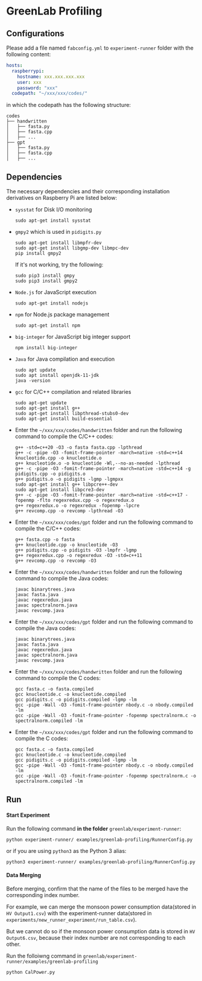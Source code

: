# GreenLab Profiling

## Configurations

Please add a file named `fabconfig.yml` to `experiment-runner` folder with the following content:

```yaml
hosts:
  raspberrypi:
    hostname: xxx.xxx.xxx.xxx
    user: xxx
    password: "xxx"
  codepath: "~/xxx/xxx/codes/"
```

in which the codepath has the following structure:

```shell
codes
├── handwritten
│   ├── fasta.py
│   ├── fasta.cpp
│   ├── ...
├── gpt
│   ├── fasta.py
│   ├── fasta.cpp
│   ├── ...
```

## Dependencies

The necessary dependencies and their corresponding installation derivatives on Raspberry Pi are listed below:

- `sysstat` for Disk I/O monitoring

  ```shell
  sudo apt-get install sysstat
  ```

- `gmpy2` which is used in `pidigits.py`

  ```shell
  sudo apt-get install libmpfr-dev
  sudo apt-get install libgmp-dev libmpc-dev
  pip install gmpy2
  ```

  If it's not working, try the following:

  ```shell
  sudo pip3 install gmpy
  sudo pip3 install gmpy2
  ```

- `Node.js` for JavaScript execution

  ```shell
  sudo apt-get install nodejs
  ```

- `npm` for Node.js package management

  ```shell
  sudo apt-get install npm
  ```

- `big-integer` for JavaScript big integer support

  ```shell
  npm install big-integer
  ```

- `Java` for Java compilation and execution

  ```shell
  sudo apt update
  sudo apt install openjdk-11-jdk
  java -version
  ```

- `gcc` for C/C++ compilation and related libraries

  ```shell
  sudo apt-get update
  sudo apt-get install g++
  sudo apt-get install libpthread-stubs0-dev
  sudo apt-get install build-essential
  ```

- Enter the `~/xxx/xxx/codes/handwritten` folder and run the following command to compile the C/C++ codes:

  ```shell
  g++ -std=c++20 -O3 -o fasta fasta.cpp -lpthread
  g++ -c -pipe -O3 -fomit-frame-pointer -march=native -std=c++14 knucleotide.cpp -o knucleotide.o
  g++ knucleotide.o -o knucleotide -Wl,--no-as-needed -lpthread
  g++ -c -pipe -O3 -fomit-frame-pointer -march=native -std=c++14 -g pidigits.cpp -o pidigits.o
  g++ pidigits.o -o pidigits -lgmp -lgmpxx
  sudo apt-get install g++ libpcre++-dev
  sudo apt-get install libpcre3-dev
  g++ -c -pipe -O3 -fomit-frame-pointer -march=native -std=c++17 -fopenmp -flto regexredux.cpp -o regexredux.o
  g++ regexredux.o -o regexredux -fopenmp -lpcre
  g++ revcomp.cpp -o revcomp -lpthread -O3
  ```

- Enter the `~/xxx/xxx/codes/gpt` folder and run the following command to compile the C/C++ codes:

  ```shell
  g++ fasta.cpp -o fasta
  g++ knucleotide.cpp -o knucleotide -O3
  g++ pidigits.cpp -o pidigits -O3 -lmpfr -lgmp
  g++ regexredux.cpp -o regexredux -O3 -std=c++11
  g++ revcomp.cpp -o revcomp -O3
  ```

- Enter the `~/xxx/xxx/codes/handwritten` folder and run the following command to compile the Java codes:

  ```shell
  javac binarytrees.java
  javac fasta.java
  javac regexredux.java
  javac spectralnorm.java
  javac revcomp.java
  ```

- Enter the `~/xxx/xxx/codes/gpt` folder and run the following command to compile the Java codes:

  ```shell
  javac binarytrees.java
  javac fasta.java
  javac regexredux.java
  javac spectralnorm.java
  javac revcomp.java
  ```

- Enter the `~/xxx/xxx/codes/handwritten` folder and run the following command to compile the C codes:

  ```shell
  gcc fasta.c -o fasta.compiled
  gcc knucleotide.c -o knucleotide.compiled
  gcc pidigits.c -o pidigits.compiled -lgmp -lm
  gcc -pipe -Wall -O3 -fomit-frame-pointer nbody.c -o nbody.compiled -lm
  gcc -pipe -Wall -O3 -fomit-frame-pointer -fopenmp spectralnorm.c -o spectralnorm.compiled -lm
  ```

- Enter the `~/xxx/xxx/codes/gpt` folder and run the following command to compile the C codes:

  ```shell
  gcc fasta.c -o fasta.compiled
  gcc knucleotide.c -o knucleotide.compiled
  gcc pidigits.c -o pidigits.compiled -lgmp -lm
  gcc -pipe -Wall -O3 -fomit-frame-pointer nbody.c -o nbody.compiled -lm
  gcc -pipe -Wall -O3 -fomit-frame-pointer -fopenmp spectralnorm.c -o spectralnorm.compiled -lm
  ```

## Run

#### Start Experiment
Run the following command **in the folder** `greenlab/experiment-runner`:

```shell
python experiment-runner/ examples/greenlab-profiling/RunnerConfig.py
```

or if you are using `python3` as the Python 3 alias:

```shell
python3 experiment-runner/ examples/greenlab-profiling/RunnerConfig.py
```

#### Data Merging
Before merging, confirm that the name of the files to be merged have the corresponding index number.

For example, we can merge the monsoon power consumption data(stored in `HV Output1.csv`) with the experiment-runner data(stored in `experiments/new_runner_experiment/run_table.csv`).

But we cannot do so if the monsoon power consumption data is stored in `HV Output6.csv`, because their index number are not corresponding to each other.



Run the folloiwng command in `greenlab/experiment-runner/examples/greenlab-profiling`
```shell
python CalPower.py
```

